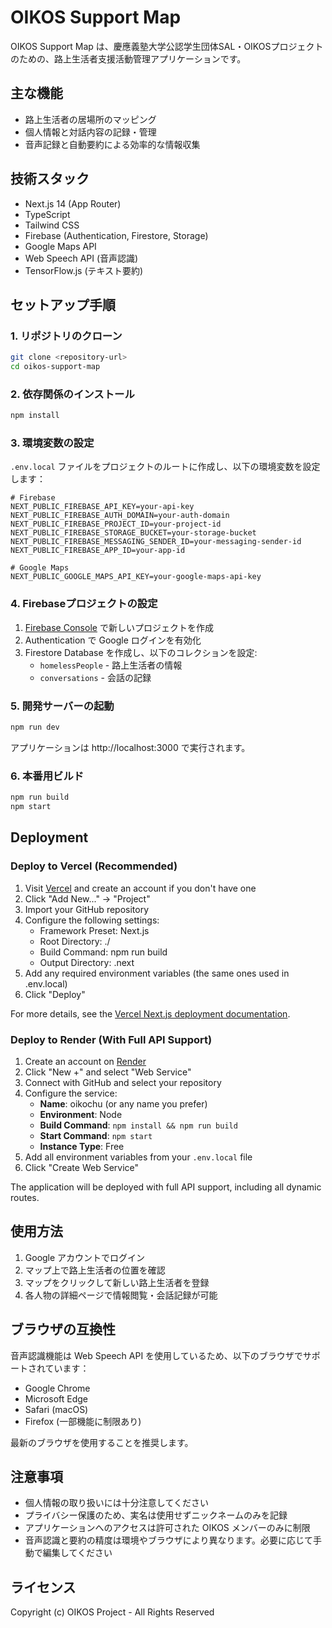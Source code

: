 # OIKOS Support Map

OIKOS Support Map は、慶應義塾大学公認学生団体SAL・OIKOSプロジェクトのための、路上生活者支援活動管理アプリケーションです。

## 主な機能

- 路上生活者の居場所のマッピング
- 個人情報と対話内容の記録・管理
- 音声記録と自動要約による効率的な情報収集

## 技術スタック

- Next.js 14 (App Router)
- TypeScript
- Tailwind CSS
- Firebase (Authentication, Firestore, Storage)
- Google Maps API
- Web Speech API (音声認識)
- TensorFlow.js (テキスト要約)

## セットアップ手順

### 1. リポジトリのクローン

```bash
git clone <repository-url>
cd oikos-support-map
```

### 2. 依存関係のインストール

```bash
npm install
```

### 3. 環境変数の設定

`.env.local` ファイルをプロジェクトのルートに作成し、以下の環境変数を設定します：

```
# Firebase
NEXT_PUBLIC_FIREBASE_API_KEY=your-api-key
NEXT_PUBLIC_FIREBASE_AUTH_DOMAIN=your-auth-domain
NEXT_PUBLIC_FIREBASE_PROJECT_ID=your-project-id
NEXT_PUBLIC_FIREBASE_STORAGE_BUCKET=your-storage-bucket
NEXT_PUBLIC_FIREBASE_MESSAGING_SENDER_ID=your-messaging-sender-id
NEXT_PUBLIC_FIREBASE_APP_ID=your-app-id

# Google Maps
NEXT_PUBLIC_GOOGLE_MAPS_API_KEY=your-google-maps-api-key
```

### 4. Firebaseプロジェクトの設定

1. [Firebase Console](https://console.firebase.google.com/) で新しいプロジェクトを作成
2. Authentication で Google ログインを有効化
3. Firestore Database を作成し、以下のコレクションを設定:
   - `homelessPeople` - 路上生活者の情報
   - `conversations` - 会話の記録

### 5. 開発サーバーの起動

```bash
npm run dev
```

アプリケーションは http://localhost:3000 で実行されます。

### 6. 本番用ビルド

```bash
npm run build
npm start
```

## Deployment

### Deploy to Vercel (Recommended)

1. Visit [Vercel](https://vercel.com/) and create an account if you don't have one
2. Click "Add New..." → "Project"
3. Import your GitHub repository
4. Configure the following settings:
   - Framework Preset: Next.js
   - Root Directory: ./
   - Build Command: npm run build
   - Output Directory: .next
5. Add any required environment variables (the same ones used in .env.local)
6. Click "Deploy"

For more details, see the [Vercel Next.js deployment documentation](https://nextjs.org/docs/deployment).

### Deploy to Render (With Full API Support)

1. Create an account on [Render](https://render.com/)
2. Click "New +" and select "Web Service"
3. Connect with GitHub and select your repository
4. Configure the service:
   - **Name**: oikochu (or any name you prefer)
   - **Environment**: Node
   - **Build Command**: `npm install && npm run build`
   - **Start Command**: `npm start`
   - **Instance Type**: Free
5. Add all environment variables from your `.env.local` file
6. Click "Create Web Service"

The application will be deployed with full API support, including all dynamic routes.

## 使用方法

1. Google アカウントでログイン
2. マップ上で路上生活者の位置を確認
3. マップをクリックして新しい路上生活者を登録
4. 各人物の詳細ページで情報閲覧・会話記録が可能

## ブラウザの互換性

音声認識機能は Web Speech API を使用しているため、以下のブラウザでサポートされています：
- Google Chrome
- Microsoft Edge
- Safari (macOS)
- Firefox (一部機能に制限あり)

最新のブラウザを使用することを推奨します。

## 注意事項

- 個人情報の取り扱いには十分注意してください
- プライバシー保護のため、実名は使用せずニックネームのみを記録
- アプリケーションへのアクセスは許可された OIKOS メンバーのみに制限
- 音声認識と要約の精度は環境やブラウザにより異なります。必要に応じて手動で編集してください

## ライセンス

Copyright (c) OIKOS Project - All Rights Reserved